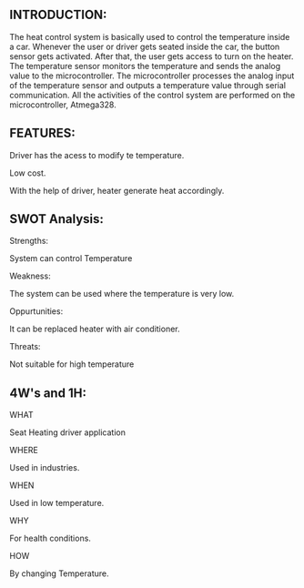 **INTRODUCTION:**
-----------------

The heat control system is basically used to control the temperature inside a car. Whenever the user or driver gets seated inside the car, the button sensor gets activated. After that, the user gets access to turn on the heater. The temperature sensor monitors the temperature and sends the analog value to the microcontroller. The microcontroller processes the analog input of the temperature sensor and outputs a temperature value through serial communication. All the activities of the control system are performed on the microcontroller, Atmega328.

**FEATURES:**
--------------

Driver has the acess to modify te temperature.

Low cost.

With the help of driver, heater generate heat accordingly.

**SWOT Analysis:**
------------------

Strengths:

System can control Temperature

Weakness:

The system can be used where the temperature is very low.

Oppurtunities:

It can be replaced heater with air conditioner.

Threats:

Not suitable for high temperature

**4W's and 1H:**
----------------

WHAT

Seat Heating driver application

WHERE

Used in industries.

WHEN

Used in low temperature.

WHY

For health conditions.

HOW

By changing Temperature.


